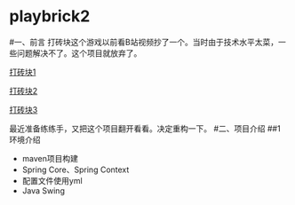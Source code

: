 # playbrick2

#一、前言
打砖块这个游戏以前看B站视频抄了一个。当时由于技术水平太菜，一些问题解决不了。这个项目就放弃了。

[打砖块1](https://www.jianshu.com/p/44f3ed354728)

[打砖块2](https://www.jianshu.com/p/f13dae3e411a)

[打砖块3](https://www.jianshu.com/p/06a0647f9c1b)

最近准备练练手，又把这个项目翻开看看。决定重构一下。
#二、项目介绍
##1 环境介绍
+ maven项目构建
+ Spring Core、Spring Context
+ 配置文件使用yml
+ Java Swing
